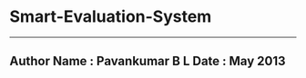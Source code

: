 # Smart-Evaluation-System
---------------------------------------------------------------------------------------------------------------------------------
Author Name : Pavankumar B L
Date : May 2013
---------------------------------------------------------------------------------------------------------------------------------
